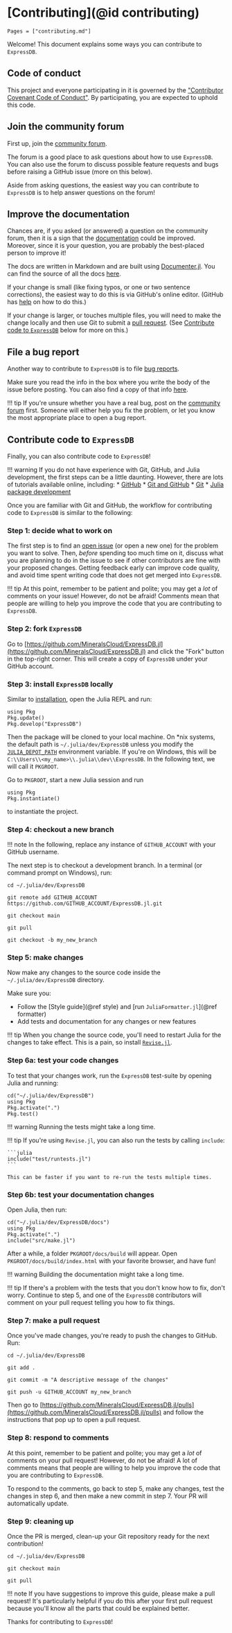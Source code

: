 # [Contributing](@id contributing)

```@contents
Pages = ["contributing.md"]
```

Welcome! This document explains some ways you can contribute to `ExpressDB`.

## Code of conduct

This project and everyone participating in it is governed by the
["Contributor Covenant Code of Conduct"](https://github.com/MineralsCloud/.github/blob/main/CODE_OF_CONDUCT.md).
By participating, you are expected to uphold this code.

## Join the community forum

First up, join the [community forum](https://github.com/MineralsCloud/ExpressDB.jl/discussions).

The forum is a good place to ask questions about how to use `ExpressDB`. You can also
use the forum to discuss possible feature requests and bugs before raising a
GitHub issue (more on this below).

Aside from asking questions, the easiest way you can contribute to `ExpressDB` is to
help answer questions on the forum!

## Improve the documentation

Chances are, if you asked (or answered) a question on the community forum, then
it is a sign that the [documentation](https://MineralsCloud.github.io/ExpressDB.jl/dev/) could be
improved. Moreover, since it is your question, you are probably the best-placed
person to improve it!

The docs are written in Markdown and are built using
[Documenter.jl](https://github.com/JuliaDocs/Documenter.jl).
You can find the source of all the docs
[here](https://github.com/MineralsCloud/ExpressDB.jl/tree/main/docs).

If your change is small (like fixing typos, or one or two sentence corrections),
the easiest way to do this is via GitHub's online editor. (GitHub has
[help](https://help.github.com/articles/editing-files-in-another-user-s-repository/)
on how to do this.)

If your change is larger, or touches multiple files, you will need to make the
change locally and then use Git to submit a
[pull request](https://docs.github.com/en/pull-requests/collaborating-with-pull-requests/proposing-changes-to-your-work-with-pull-requests/about-pull-requests).
(See [Contribute code to `ExpressDB`](@ref) below for more on this.)

## File a bug report

Another way to contribute to `ExpressDB` is to file
[bug reports](https://github.com/MineralsCloud/ExpressDB.jl/issues/new?template=bug_report.md).

Make sure you read the info in the box where you write the body of the issue
before posting. You can also find a copy of that info
[here](https://github.com/MineralsCloud/ExpressDB.jl/blob/main/.github/ISSUE_TEMPLATE/bug_report.md).

!!! tip
    If you're unsure whether you have a real bug, post on the
    [community forum](https://github.com/MineralsCloud/ExpressDB.jl/discussions)
    first. Someone will either help you fix the problem, or let you know the
    most appropriate place to open a bug report.

## Contribute code to `ExpressDB`

Finally, you can also contribute code to `ExpressDB`!

!!! warning
    If you do not have experience with Git, GitHub, and Julia development, the
    first steps can be a little daunting. However, there are lots of tutorials
    available online, including:
    * [GitHub](https://guides.github.com/activities/hello-world/)
    * [Git and GitHub](https://try.github.io/)
    * [Git](https://git-scm.com/book/en/v2)
    * [Julia package development](https://docs.julialang.org/en/v1/stdlib/Pkg/#Developing-packages-1)

Once you are familiar with Git and GitHub, the workflow for contributing code to
`ExpressDB` is similar to the following:

### Step 1: decide what to work on

The first step is to find an [open issue](https://github.com/MineralsCloud/ExpressDB.jl/issues)
(or open a new one) for the problem you want to solve. Then, _before_ spending
too much time on it, discuss what you are planning to do in the issue to see if
other contributors are fine with your proposed changes. Getting feedback early can
improve code quality, and avoid time spent writing code that does not get merged into
`ExpressDB`.

!!! tip
    At this point, remember to be patient and polite; you may get a _lot_ of
    comments on your issue! However, do not be afraid! Comments mean that people are
    willing to help you improve the code that you are contributing to `ExpressDB`.

### Step 2: fork `ExpressDB`

Go to [https://github.com/MineralsCloud/ExpressDB.jl](https://github.com/MineralsCloud/ExpressDB.jl)
and click the "Fork" button in the top-right corner. This will create a copy of
`ExpressDB` under your GitHub account.

### Step 3: install `ExpressDB` locally

Similar to [installation](@ref), open the Julia REPL and run:

```@repl
using Pkg
Pkg.update()
Pkg.develop("ExpressDB")
```

Then the package will be cloned to your local machine. On *nix systems, the default path is
`~/.julia/dev/ExpressDB` unless you modify the
[`JULIA_DEPOT_PATH`](http://docs.julialang.org/en/v1/manual/environment-variables/#JULIA_DEPOT_PATH-1)
environment variable. If you're on
Windows, this will be `C:\\Users\\<my_name>\\.julia\\dev\\ExpressDB`.
In the following text, we will call it `PKGROOT`.

Go to `PKGROOT`, start a new Julia session and run

```@repl
using Pkg
Pkg.instantiate()
```

to instantiate the project.

### Step 4: checkout a new branch

!!! note
    In the following, replace any instance of `GITHUB_ACCOUNT` with your GitHub
    username.

The next step is to checkout a development branch. In a terminal (or command
prompt on Windows), run:

```shell
cd ~/.julia/dev/ExpressDB

git remote add GITHUB_ACCOUNT https://github.com/GITHUB_ACCOUNT/ExpressDB.jl.git

git checkout main

git pull

git checkout -b my_new_branch
```

### Step 5: make changes

Now make any changes to the source code inside the `~/.julia/dev/ExpressDB`
directory.

Make sure you:

* Follow the [Style guide](@ref style) and [run `JuliaFormatter.jl`](@ref formatter)
* Add tests and documentation for any changes or new features

!!! tip
    When you change the source code, you'll need to restart Julia for the
    changes to take effect. This is a pain, so install
    [`Revise.jl`](https://github.com/timholy/Revise.jl).

### Step 6a: test your code changes

To test that your changes work, run the `ExpressDB` test-suite by opening Julia and
running:

```@repl
cd("~/.julia/dev/ExpressDB")
using Pkg
Pkg.activate(".")
Pkg.test()
```

!!! warning
    Running the tests might take a long time.

!!! tip
    If you're using `Revise.jl`, you can also run the tests by calling `include`:

    ```julia
    include("test/runtests.jl")
    ```

    This can be faster if you want to re-run the tests multiple times.

### Step 6b: test your documentation changes

Open Julia, then run:

```@repl
cd("~/.julia/dev/ExpressDB/docs")
using Pkg
Pkg.activate(".")
include("src/make.jl")
```

After a while, a folder `PKGROOT/docs/build` will appear. Open
`PKGROOT/docs/build/index.html` with your favorite browser, and have fun!

!!! warning
    Building the documentation might take a long time.

!!! tip
    If there's a problem with the tests that you don't know how to fix, don't
    worry. Continue to step 5, and one of the `ExpressDB` contributors will comment
    on your pull request telling you how to fix things.

### Step 7: make a pull request

Once you've made changes, you're ready to push the changes to GitHub. Run:

```shell
cd ~/.julia/dev/ExpressDB

git add .

git commit -m "A descriptive message of the changes"

git push -u GITHUB_ACCOUNT my_new_branch
```

Then go to [https://github.com/MineralsCloud/ExpressDB.jl/pulls](https://github.com/MineralsCloud/ExpressDB.jl/pulls)
and follow the instructions that pop up to open a pull request.

### Step 8: respond to comments

At this point, remember to be patient and polite; you may get a _lot_ of
comments on your pull request! However, do not be afraid! A lot of comments
means that people are willing to help you improve the code that you are
contributing to `ExpressDB`.

To respond to the comments, go back to step 5, make any changes, test the
changes in step 6, and then make a new commit in step 7. Your PR will
automatically update.

### Step 9: cleaning up

Once the PR is merged, clean-up your Git repository ready for the
next contribution!

```shell
cd ~/.julia/dev/ExpressDB

git checkout main

git pull
```

!!! note
    If you have suggestions to improve this guide, please make a pull request!
    It's particularly helpful if you do this after your first pull request
    because you'll know all the parts that could be explained better.

Thanks for contributing to `ExpressDB`!
